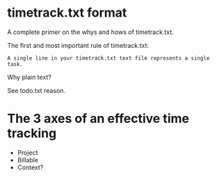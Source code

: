 # timetrack.txt format

A complete primer on the whys and hows of timetrack.txt.

The first and most important rule of timetrack.txt:

    A single line in your timetrack.txt text file represents a single task.

Why plain text?

See todo.txt reason.

# The 3 axes of an effective time tracking

- Project
- Billable
- Context?
